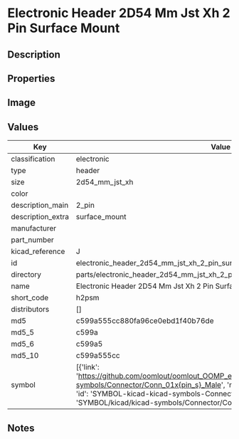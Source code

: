 # Electronic Header 2D54 Mm Jst Xh 2 Pin Surface Mount

## Description

## Properties


## Image


## Values

| Key | Value |
| --- | --- |
| classification | electronic |
| type | header |
| size | 2d54_mm_jst_xh |
| color |  |
| description_main | 2_pin |
| description_extra | surface_mount |
| manufacturer |  |
| part_number |  |
| kicad_reference | J |
| id | electronic_header_2d54_mm_jst_xh_2_pin_surface_mount |
| directory | parts/electronic_header_2d54_mm_jst_xh_2_pin_surface_mount |
| name | Electronic Header 2D54 Mm Jst Xh 2 Pin Surface Mount |
| short_code | h2psm |
| distributors | [] |
| md5 | c599a555cc880fa96ce0ebd1f40b76de |
| md5_5 | c599a |
| md5_6 | c599a5 |
| md5_10 | c599a555cc |
| symbol | [{'link': 'https://github.com/oomlout/oomlout_OOMP_eda_V2/tree/main/SYMBOL/kicad/kicad-symbols/Connector/Conn_01x{pin_s}_Male', 'name': 'Connector : Conn_01x02_Male', 'id': 'SYMBOL-kicad-kicad-symbols-Connector-Conn_01x02_Male', 'directory': 'SYMBOL/kicad/kicad-symbols/Connector/Conn_01x02_Male/'}] |

## Notes

